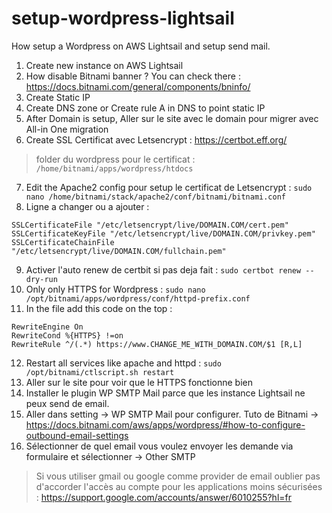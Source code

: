
# setup-wordpress-lightsail
How setup a Wordpress on AWS Lightsail and setup send mail.


1. Create new instance on AWS Lightsail
2. How disable Bitnami banner ? You can check there : https://docs.bitnami.com/general/components/bninfo/
3. Create Static IP
4. Create DNS zone or Create rule A in DNS to point static IP
5. After Domain is setup, Aller sur le site avec le domain pour migrer avec All-in One migration
6. Create SSL Certificat avec Letsencrypt : https://certbot.eff.org/
  > folder du wordpress pour le certificat : `/home/bitnami/apps/wordpress/htdocs`
7. Edit  the Apache2 config pour setup le certificat de Letsencrypt : 
 `sudo nano /home/bitnami/stack/apache2/conf/bitnami/bitnami.conf`
8. Ligne a changer ou a ajouter : 
```
SSLCertificateFile "/etc/letsencrypt/live/DOMAIN.COM/cert.pem"
SSLCertificateKeyFile "/etc/letsencrypt/live/DOMAIN.COM/privkey.pem"
SSLCertificateChainFile "/etc/letsencrypt/live/DOMAIN.COM/fullchain.pem"
```
9. Activer l'auto renew de certbit si pas deja fait : `sudo certbot renew --dry-run`
10. Only only HTTPS for Wordpress : `sudo nano /opt/bitnami/apps/wordpress/conf/httpd-prefix.conf`
11. In the file add this code on the top : 
```
RewriteEngine On
RewriteCond %{HTTPS} !=on
RewriteRule ^/(.*) https://www.CHANGE_ME_WITH_DOMAIN.COM/$1 [R,L]
```
12. Restart all services like apache and httpd : `sudo /opt/bitnami/ctlscript.sh restart`
13. Aller sur le site pour voir que le HTTPS fonctionne bien
14. Installer le plugin WP SMTP Mail parce que les instance Lightsail ne peux send de email.
15. Aller dans setting -> WP SMTP Mail pour configurer. Tuto de Bitnami -> https://docs.bitnami.com/aws/apps/wordpress/#how-to-configure-outbound-email-settings
16. Sélectionner de quel email vous voulez envoyer les demande via formulaire et sélectionner -> Other SMTP
> Si vous utiliser gmail ou google comme provider de email oublier pas d'accorder l'accès au compte pour les applications moins sécurisées : https://support.google.com/accounts/answer/6010255?hl=fr
